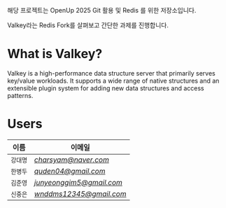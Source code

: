 해당 프로젝트는 OpenUp 2025 Git 활용 및 Redis 를 위한 저장소입니다.

 Valkey라는 Redis Fork를 살펴보고 간단한 과제를 진행합니다.

# What is Valkey?

Valkey is a high-performance data structure server that primarily serves key/value workloads.
It supports a wide range of native structures and an extensible plugin system for adding new data structures and access patterns.

# Users
| 이름 | 이메일 |
| ---- | ------ |
| `강대명` | *charsyam@naver.com* |
| `한병두` | *quden04@gmail.com* |
| `김준영` | *junyeonggim5@gmail.com* |
| `신중은` | *wnddms12345@gmail.com* |
